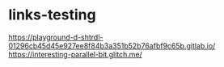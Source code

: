 # links-testing
https://playground-d-shtrdl-01296cb45d45e927ee8f84b3a351b52b76afbf9c65b.gitlab.io/
https://interesting-parallel-bit.glitch.me/
